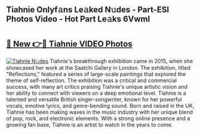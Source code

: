 ## Tiahnie Onlyf𝚊ns Le𝚊ked N𝚞des - Part-ESl Photos Video - Hot Part Le𝚊ks 6Vwml

# <h2><a href="http://ab17146.deff.icu/?id=Tiahnie">🔗 New 👉🔴 Tiahnie VIDEO Photos</a></h2>

[![Tiahnie N𝚞des](https://i.imgur.com/rIISA9y.gif)](http://ab17146.deff.icu/?id=Tiahnie)
Tiahnie's breakthrough exhibition came in 2015, when she showcased her work at the Saatchi Gallery in London. The exhibition, titled "Reflections," featured a series of large-scale paintings that explored the theme of self-reflection. The exhibition was a critical and commercial success, with many art critics praising Tiahnie's unique artistic vision and her ability to connect with viewers on a deep emotional level. Tiahnie is a talented and versatile British singer-songwriter, known for her powerful vocals, emotive lyrics, and genre-bending sound. Born and raised in the UK, Tiahnie has been making waves in the music industry with her unique blend of pop, rock, and electronic elements. With a strong online presence and a growing fan base, Tiahnie is an artist to watch in the years to come.
